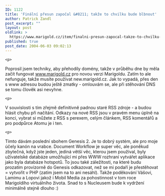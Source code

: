 ```yaml
---
ID: 1122
title: 'Finální přesun započal &#8211; takže to chvilku bude blbnout'
author: Patrick Zandl
post_excerpt: ""
layout: post
oldlink: >
  https://www.marigold.cz/item/finalni-presun-zapocal-takze-to-chvilku-bude-blbnout
published: true
post_date: 2004-06-03 09:02:13
---
```

	<p>
Poprosil jsem techniky, aby přehodily domény, takže v průběhu dne by měla začít fungovat www.marigold.cz pro novou verzi Marigoldu. Zatím to ale nefunguje, takže musíte používat new.marigold.cz. Jak to vypadá, přes den s www adresou budou ještě zmatky - omlouvám se, ale při stěhování DNS se tomu člověk asi nevyhne.  </p>

	<p>
V souvislosti s tím zřejmě definitivně padnou staré RSS zdroje - a budou hlásit chybu při načítání. Odkazy na nové RSS jsou v pravém menu úplně na konci, vybrat si můžete z RSS s perexem, celým článkem, RSS komentářů a pro podpůrce Atomu je i ten. </p>

	<p>
Tímto dávám poslední sbohem Genesis 2. Je to dobrý systém, ale pro moje účely kanón na vrabce. Document Workflow je super věc, ale poněkud zbytečná, když jste jeden, jediná větší věc, kterou jsem používal, byly uživatelské databáze umožňující mi přes WWW rozhraní vytvářet aplikace jako byla databáze hotspotů. To jsou také záležitosti, na které budu prozatím provizorně do Genesis odkazovat, než se mi podaří je přestěhovat = vytvořit v PHP (zatím jsem na to ani nesáhl). Takže poděkování Vášovi, Lamimu a Lopovi jakož i Mobil Media za pohostinnost v tom roce Marigoldího virtuálního života. Snad to s Nucleusem bude k vydržení minimálně stejně dlouho :)
</p>
